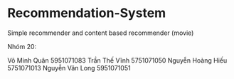 # Recommendation-System
Simple recommender and content based recommender (movie)

Nhóm 20:

Võ Minh Quân	5951071083
Trần Thế Vĩnh	5751071050
Nguyễn Hoàng Hiếu	5751071013
Nguyễn Văn Long	5951071051

